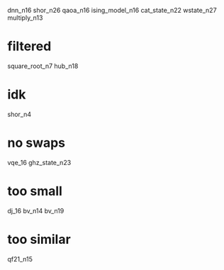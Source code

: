 dnn_n16
shor_n26
qaoa_n16
ising_model_n16
cat_state_n22
wstate_n27
multiply_n13

# filtered

square_root_n7
hub_n18

# idk

shor_n4

# no swaps

vqe_16
ghz_state_n23

# too small

dj_16
bv_n14
bv_n19

# too similar

qf21_n15
